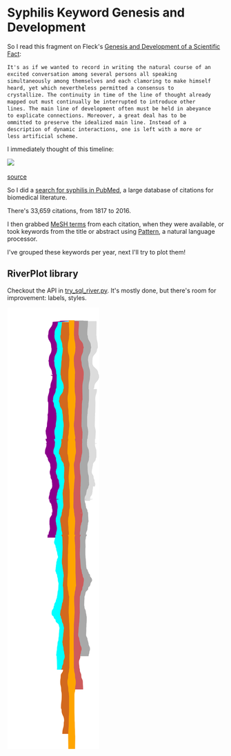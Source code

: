 # Syphilis Keyword Genesis and Development

So I read this fragment on Fleck's [Genesis and Development of a
Scientific Fact](http://www.evolocus.com/Textbooks/Fleck1979.pdf):

    It's as if we wanted to record in writing the natural course of an
    excited conversation among several persons all speaking
    simultaneously among themselves and each clamoring to make himself
    heard, yet which nevertheless permitted a consensus to
    crystallize. The continuity in time of the line of thought already
    mapped out must continually be interrupted to introduce other
    lines. The main line of development often must be held in abeyance
    to explicate connections. Moreover, a great deal has to be
    ommitted to preserve the idealized main line. Instead of a
    description of dynamic interactions, one is left with a more or
    less artificial scheme.

I immediately thought of this timeline:

<img src="http://imgs.xkcd.com/comics/congress.png" height="500px">

[source](https://xkcd.com/1127/)

So I did a [search for syphilis in
PubMed](https://www.ncbi.nlm.nih.gov/pubmed/?term=syphilis), a large
database of citations for biomedical literature.

There's 33,659 citations, from 1817 to 2016.

I then grabbed [MeSH
terms](https://www.nlm.nih.gov/mesh/meshhome.html) from each citation,
when they were available, or took keywords from the title or abstract
using [Pattern](http://www.clips.ua.ac.be/pages/pattern-vector), a
natural language processor.

I've grouped these keywords per year, next I'll try to plot them!

## RiverPlot library

Checkout the API in [try_sql_river.py](try_sql_river.py). It's mostly
done, but there's room for improvement: labels, styles.

<img src="river.png">

